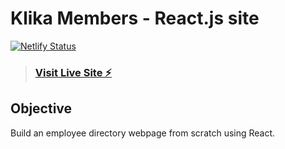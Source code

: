 
# Klika Members - React.js site
[![Netlify Status](https://api.netlify.com/api/v1/badges/490f19fc-224f-4a7d-97b1-ae694d6063ad/deploy-status)](https://app.netlify.com/sites/klika-members/deploys)
> ### [Visit Live Site ⚡️](https://klika-members.netlify.app)

## Objective 
Build an employee directory webpage from scratch using React. 